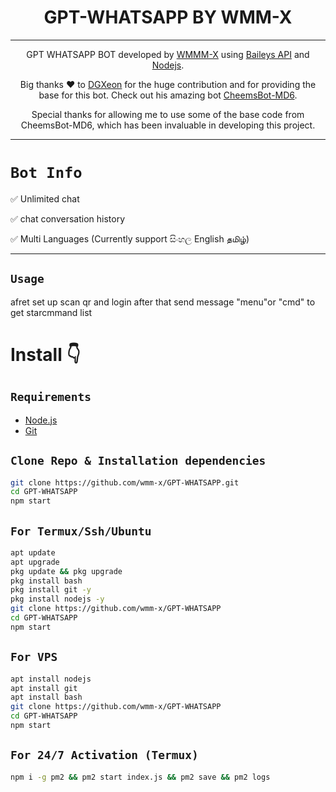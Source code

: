 

<h1 align="center">GPT-WHATSAPP BY WMM-X<br></h1>
<p align="center">


------
<p align="center">
GPT WHATSAPP BOT developed by <a href="https://github.com/wmm-x" target="_blank">WMMM-X</a> using <a href="https://github.com/WhiskeySockets/Baileys" target="_blank">Baileys API</a> and <a href="https://github.com/nodejs" target="_blank">Nodejs</a>.
</p>


<p align="center">
Big thanks ❤️ to <a href="https://github.com/DGXeon" target="_blank">DGXeon</a> for the huge contribution and for providing the base for this bot. Check out his amazing bot <a href="https://github.com/DGXeon/CheemsBot-MD6" target="_blank">CheemsBot-MD6</a>.
</p>

<p align="center">
Special thanks for allowing me to use some of the base code from CheemsBot-MD6, which has been invaluable in developing this project.
</p>



------

# ```Bot Info```

<p>✅ Unlimited chat</p>
<p>✅ chat conversation history</p>
<p>✅ Multi Languages (Currently support සිංහල English  தமிழ்)</p>



-------

## ```Usage```
<p>afret set up scan qr and login  after that send message "menu"or "cmd" to get starcmmand list</p>


# Install 👇
## `Requirements`
* [Node.js](https://nodejs.org/en/)
* [Git](https://git-scm.com/downloads)

## `Clone Repo & Installation dependencies`
```bash
git clone https://github.com/wmm-x/GPT-WHATSAPP.git
cd GPT-WHATSAPP
npm start
```
## `For Termux/Ssh/Ubuntu`
```bash
apt update
apt upgrade
pkg update && pkg upgrade
pkg install bash
pkg install git -y
pkg install nodejs -y 
git clone https://github.com/wmm-x/GPT-WHATSAPP
cd GPT-WHATSAPP
npm start
```
## `For VPS`
```bash
apt install nodejs 
apt install git 
apt install bash
git clone https://github.com/wmm-x/GPT-WHATSAPP
cd GPT-WHATSAPP
npm start
```
## `For 24/7 Activation (Termux)`
```bash
npm i -g pm2 && pm2 start index.js && pm2 save && pm2 logs
```
